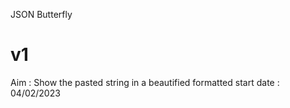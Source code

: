 JSON Butterfly

# v1

Aim : Show the pasted string in a beautified formatted
start date : 04/02/2023
